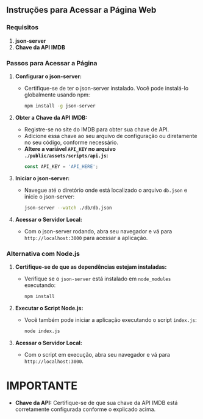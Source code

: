 ## Instruções para Acessar a Página Web

### Requisitos
1. **json-server**
2. **Chave da API IMDB**

### Passos para Acessar a Página

1. **Configurar o json-server:**
   - Certifique-se de ter o json-server instalado. Você pode instalá-lo globalmente usando npm:
     ```sh
     npm install -g json-server
     ```

2. **Obter a Chave da API IMDB:**
   - Registre-se no site do IMDB para obter sua chave de API.
   - Adicione essa chave ao seu arquivo de configuração ou diretamente no seu código, conforme necessário.
   - **Altere a variável `API_KEY` no arquivo `./public/assets/scripts/api.js`:**
     ```javascript
     const API_KEY = 'API_HERE';
     ```

3. **Iniciar o json-server:**
   - Navegue até o diretório onde está localizado o arquivo `db.json` e inicie o json-server:
     ```sh
     json-server --watch ./db/db.json
     ```

4. **Acessar o Servidor Local:**
   - Com o json-server rodando, abra seu navegador e vá para `http://localhost:3000` para acessar a aplicação.

### Alternativa com Node.js

1. **Certifique-se de que as dependências estejam instaladas:**
   - Verifique se o `json-server` está instalado em `node_modules` executando:
     ```sh
     npm install
     ```

2. **Executar o Script Node.js:**
   - Você também pode iniciar a aplicação executando o script `index.js`:
     ```sh
     node index.js
     ```

3. **Acessar o Servidor Local:**
   - Com o script em execução, abra seu navegador e vá para `http://localhost:3000`.

#  IMPORTANTE
- **Chave da API:** Certifique-se de que sua chave da API IMDB está corretamente configurada conforme o explicado acima.
